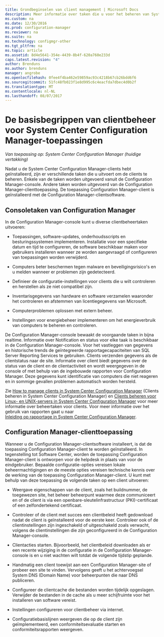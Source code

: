 ```yaml
---
title: Grondbeginselen van client management | Microsoft Docs
description: Meer informatie over taken die u voor het beheren van System Center Configuration Manager-clients worden uitgevoerd.
ms.custom: na
ms.date: 12/30/2016
ms.prod: configuration-manager
ms.reviewer: na
ms.suite: na
ms.technology: configmgr-other
ms.tgt_pltfrm: na
ms.topic: article
ms.assetid: 8d4e5641-354e-4439-8b4f-620a760e233d
caps.latest.revision: "4"
author: Brenduns
ms.author: brenduns
manager: angrobe
ms.openlocfilehash: 0fee4f4ba462e59859ac93c4218b67cb26bdd6f6
ms.sourcegitcommit: 51fc48fb023f1e8d995c6c4eacfda7dbec4d0b2f
ms.translationtype: MT
ms.contentlocale: nl-NL
ms.lasthandoff: 08/07/2017
---
```

# <a name="fundamentals-of-client-management-tasks-for-system-center-configuration-manager"></a>De basisbegrippen van clientbeheer voor System Center Configuration Manager-toepassingen

*Van toepassing op: System Center Configuration Manager (huidige vertakking)*

Nadat u de System Center Configuration Manager-clients hebt geïnstalleerd, zijn er verschillende taken die u uitvoert om de clients te beheren.  Enkele van de taken worden uitgevoerd vanuit de Configuration Manager-console. Andere taken worden uitgevoerd van de Configuration Manager-clienttoepassing. De toepassing Configuration Manager-client is geïnstalleerd met de Configuration Manager-clientsoftware.

## <a name="configuration-manager-console-tasks"></a>Consoletaken van Configuration Manager
 In de Configuration Manager-console kunt u diverse clientbeheertaken uitvoeren:  

-   Toepassingen, software-updates, onderhoudsscripts en besturingssystemen implementeren. Installatie voor een specifieke datum en tijd te configureren, de software beschikbaar maken voor gebruikers installeren wanneer ze worden aangevraagd of configureren van toepassingen worden verwijderd.  

-   Computers beter beschermen tegen malware en beveiligingsrisico's en u melden wanneer er problemen zijn gedetecteerd.  

-   Definieer de configuratie-instellingen voor clients die u wilt controleren en herstellen als ze niet compatibel zijn.  

-   Inventarisgegevens van hardware en software verzamelen waaronder het controleren en afstemmen van licentiegegevens van Microsoft.  

-   Computerproblemen oplossen met extern beheer.  

-   Instellingen voor energiebeheer implementeren om het energieverbruik van computers te beheren en controleren.  

De Configuration Manager-console bewaakt de voorgaande taken in bijna realtime. Informatie over Notification en status voor elke taak is beschikbaar in de Configuration Manager-console. Voor het vastleggen van gegevens en historische trends de geïntegreerde rapportagecapaciteiten van SQL Server Reporting Services te gebruiken. Clients verzenden gegevens als de clientstatus naar de site.  Informatie over client biedt gegevens over de status van de client en de clientactiviteit en wordt weergegeven in de console of met behulp van de ingebouwde rapporten voor Configuration Manager. Deze gegevens kunt identificatie van computers die niet reageren en in sommige gevallen problemen automatisch worden hersteld.  

 Zie [How to manage clients in System Center Configuration Manager](../../core/clients/manage/manage-clients.md) (Clients beheren in System Center Configuration Manager) en [Clients beheren voor Linux- en UNIX-servers in System Center Configuration Manager](../../core/clients/manage/manage-clients-for-linux-and-unix-servers.md) voor meer informatie over beheertaken voor clients. Voor meer informatie over het gebruik van rapporten gaat u naar   
            [Inleiding op rapportage in System Center Configuration Manager](../../core/servers/manage/introduction-to-reporting.md).  

## <a name="configuration-manager-client-application"></a>Configuration Manager-clienttoepassing  
 Wanneer u de Configuration Manager-clientsoftware installeert, is dat de toepassing Configuration Manager-client te worden geïnstalleerd. In tegenstelling tot Software Center, worden de toepassing Configuration Manager-client is ontworpen voor de helpdesk in plaats van voor de eindgebruiker. Bepaalde configuratie-opties vereisen lokale beheermachtigingen en de meeste opties vereisen technische kennis over de werking van de toepassing Configuration Manager-client. U kunt met behulp van deze toepassing de volgende taken op een client uitvoeren:  

-   Weergave eigenschappen van de client, zoals het buildnummer, de toegewezen site, het beheer beheerpunt waarmee deze communiceert en of de client is via een openbare-sleutelinfrastructuur (PKI)-certificaat of een zelfondertekend certificaat.  

-   Controleer of de client met succes een clientbeleid heeft gedownload nadat de client is geïnstalleerd voor de eerste keer. Controleer ook of de clientinstellingen zijn ingeschakeld of uitgeschakeld zoals verwacht, volgens de clientinstellingen die zijn geconfigureerd in de Configuration Manager-console.  

-   Clientacties starten. Bijvoorbeeld, het clientbeleid downloaden als er een recente wijziging in de configuratie in de Configuration Manager-console is en u niet wachten wilt totdat de volgende tijdstip geplande.  

-   Handmatig een client toewijst aan een Configuration Manager-site of probeer een site te vinden. Vervolgens geeft u het achtervoegsel System DNS (Domain Name) voor beheerpunten die naar DNS publiceren.  

-   Configureer de clientcache die bestanden worden tijdelijk opgeslagen. Verwijder de bestanden in de cache als u meer schijfruimte voor het installeren van software vereist.  

-   Instellingen configureren voor clientbeheer via internet.  

-   Configuratiebasislijnen weergeven die op de client zijn geïmplementeerd, een conformiteitsevaluatie starten en conformiteitsrapporten weergeven.  
